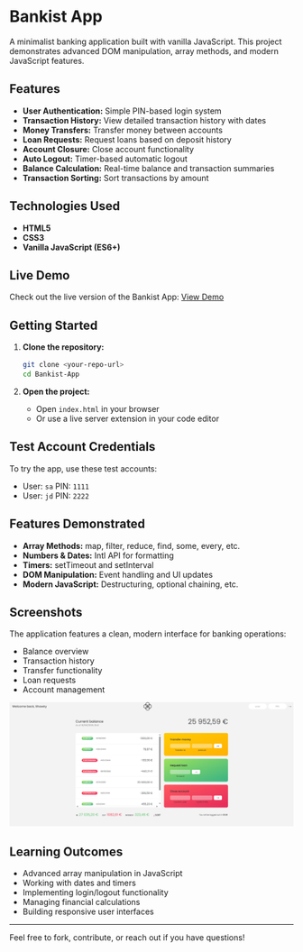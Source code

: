 # Bankist App

A minimalist banking application built with vanilla JavaScript. This project demonstrates advanced DOM manipulation, array methods, and modern JavaScript features.

## Features

- **User Authentication:** Simple PIN-based login system
- **Transaction History:** View detailed transaction history with dates
- **Money Transfers:** Transfer money between accounts
- **Loan Requests:** Request loans based on deposit history
- **Account Closure:** Close account functionality
- **Auto Logout:** Timer-based automatic logout
- **Balance Calculation:** Real-time balance and transaction summaries
- **Transaction Sorting:** Sort transactions by amount

## Technologies Used

- **HTML5**
- **CSS3**
- **Vanilla JavaScript (ES6+)**

## Live Demo

Check out the live version of the Bankist App: [View Demo](https://qs3h.github.io/Bankist-Application/)

## Getting Started

1. **Clone the repository:**

   ```bash
   git clone <your-repo-url>
   cd Bankist-App
   ```

2. **Open the project:**
   - Open `index.html` in your browser
   - Or use a live server extension in your code editor

## Test Account Credentials

To try the app, use these test accounts:

- User: `sa` PIN: `1111`
- User: `jd` PIN: `2222`

## Features Demonstrated

- **Array Methods:** map, filter, reduce, find, some, every, etc.
- **Numbers & Dates:** Intl API for formatting
- **Timers:** setTimeout and setInterval
- **DOM Manipulation:** Event handling and UI updates
- **Modern JavaScript:** Destructuring, optional chaining, etc.

## Screenshots

The application features a clean, modern interface for banking operations:

- Balance overview
- Transaction history
- Transfer functionality
- Loan requests
- Account management

![Bankist App Screenshot](./assets/image.png)

## Learning Outcomes

- Advanced array manipulation in JavaScript
- Working with dates and timers
- Implementing login/logout functionality
- Managing financial calculations
- Building responsive user interfaces

---

Feel free to fork, contribute, or reach out if you have questions!
